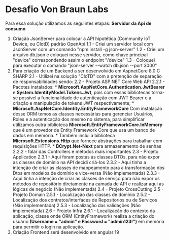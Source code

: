 # Desafio Von Braun Labs
Para essa solução utilizamos as seguintes etapas:
**Servidor da Api de consumo**
1. Criação JsonServer para colocar a API hipotética (Community IoT Device, ou CIotD) padrão OpenApi
  1.1 - Criei um servidor local com JsonServer com um comando "npm install -g json-server"
  1.2 - Criei um arquivo db.json e coloquei nesse servidor, como chave principal "device" correspondendo assim o endpoint "/device"
  1.3 - Coloquei para executar o comando "json-server --watch db.json --port 3000"
2. Para criação de um Backend a ser desenvolvido em AspnetCore 8.0 C SHARP
   2.1 - Utilizei na solução "CIoTD" com a pretenção de separação de responsabilidades sendo:
   2.2 - Projeto ASP.NET Core Web API
     2.2.1 - Pacotes instalados:
           * **Microsoft.AspNetCore.Authentication.JwtBearer** e **System.IdentityModel.Tokens.Jwt**, pois com essas bibliotecas torna-se possível a funcionalidade de autenticação com JWT Bearer e a criação e manipulação de tokens JWT respectivamente;
           * **Microsoft.AspNetCore.Identity.EntityFrameworkCore** Com instalação desse ORM temos as classes necessárias para gerenciar Usuários, Roles e a autenticação dos mesmo no sistema, para simplificar utilizamos outra biblioteca **Microsoft.EntityFrameworkCore.InMemory** que é um provedor de Entity Framework Core que usa um banco de dados em memória.
           * Também inclui a biblioteca **Microsoft.Extensions.Http** que fornece abstrações para trabalhar com requisições HTTP.
           * **BCrypt.Net-Next** para armazenamento de senhas
   2.2.2 - falar das Controllers e métodos mais importantes
 2.3 - Projeto Application
   2.3.1 - Aqui foram postas as classes DTOs, para não expor as classes de domínio na API decidi criá-los 
   2.3.2 - Aqui tinha a intenção de criar as classes de mappeamento para a transformação dos Dtos em modelos de domínio e vice-versa (Não implementada)
   2.3.3 - Aqui tinha a intenção de criar as classes de serviço para não expor os métodos de repositório diretamente na camada de API e realizar aqui as lógicas de negócio (Não implementada)
 2.4 - Projeto CrossCutting
 2.5 - Projeto Domain
   2.5.1 - Localização das classes de domínio
   2.5.2 - Localização dos contratos/interfaces de Repositorios ou de Serviços (Não implementada)
   2.5.3 - Localização das validações (Não implementada)
 2.6 - Projeto Infra
   2.6.1 - Localização do contexto da aplicação, classe onde ORM (EntityFramework) realiza a criação do usuário **(Username = "admin" e Password = "admin123!")** em memória para permitir o login na aplicação.
4. Criação Frontend será desenvolvido em angular 19
